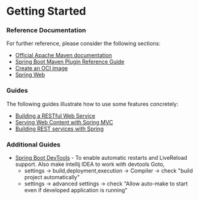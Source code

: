 # Getting Started

### Reference Documentation

For further reference, please consider the following sections:

* [Official Apache Maven documentation](https://maven.apache.org/guides/index.html)
* [Spring Boot Maven Plugin Reference Guide](https://docs.spring.io/spring-boot/3.4.0/maven-plugin)
* [Create an OCI image](https://docs.spring.io/spring-boot/3.4.0/maven-plugin/build-image.html)
* [Spring Web](https://docs.spring.io/spring-boot/3.4.0/reference/web/servlet.html)

### Guides

The following guides illustrate how to use some features concretely:

* [Building a RESTful Web Service](https://spring.io/guides/gs/rest-service/)
* [Serving Web Content with Spring MVC](https://spring.io/guides/gs/serving-web-content/)
* [Building REST services with Spring](https://spring.io/guides/tutorials/rest/)

### Additional Guides

* [Spring Boot DevTools](https://docs.spring.io/spring-boot/docs/3.4.0/reference/html/using.html#using.devtools) - To enable automatic restarts and LiveReload support. Also make intellij IDEA to work with devtools Goto,
  * settings -> build,deployment,execution -> Compiler -> check "build project automatically"
  * settings -> advanced settings -> check "Allow auto-make to start even if developed application is running"

